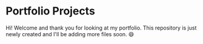# Portfolio Projects

Hi! Welcome and thank you for looking at my portfolio. This repository is just newly created and I'll be adding more files soon. :smile:
